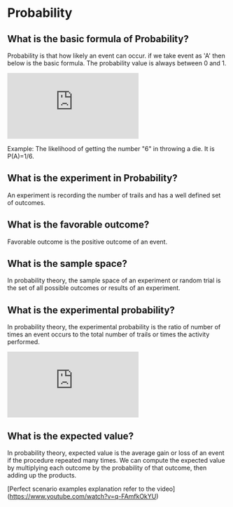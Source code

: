 
# Probability

## What is the basic formula of Probability?

Probability is that how likely an event can occur. if we take event as 'A' then below is the basic formula. The probability value is always between 0 and 1. 

![Probability Formula](https://latex.codecogs.com/gif.latex?P%28A%29%3D%5Cfrac%7B%5Ctext%7BNumber%20of%20ways%20it%20can%20happen%7D%7D%7B%5Ctext%7BTotal%20number%20of%20outcomes%7D%7D)

Example: The likelihood of getting the number "6" in throwing a die. It is P(A)=1/6.

## What is the experiment in Probability?

An experiment is recording the number of trails and has a well defined set of outcomes. 

## What is the favorable outcome?

Favorable outcome is the positive outcome of an event.

## What is the sample space?

In probability theory, the sample space of an experiment or random trial is the set of all possible outcomes or results of an experiment.

## What is the experimental probability?

In probability theory, the experimental probability is the ratio of number of times an event occurs to the total number of trails or times the activity performed. 

![Experimental Probability](https://latex.codecogs.com/gif.latex?E%28A%29%20%3D%20%5Cfrac%7B%5Ctext%7BNumber%20of%20times%20an%20event%20occurs%7D%7D%7B%5Ctext%7BTotal%20number%20of%20trails%7D%7D)

## What is the expected value?

In probability theory, expected value is the average gain or loss of an event if the procedure repeated many times. We can compute the expected value by multiplying each outcome by the probability of that outcome, then adding up the products. 

[Perfect scenario examples explanation refer to the video] (https://www.youtube.com/watch?v=q-FAmfkOkYU)

